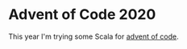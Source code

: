 # Advent of Code 2020

This year I'm trying some Scala for [advent of code](https://adventofcode.com/2020).